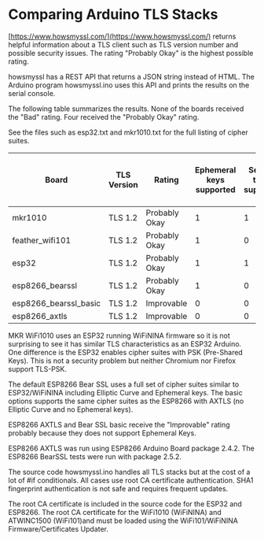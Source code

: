 # Comparing Arduino TLS Stacks

[https://www.howsmyssl.com/](https://www.howsmyssl.com/) returns helpful
information about a TLS client such as TLS version number and possible security
issues. The rating "Probably Okay" is the highest possible rating.

howsmyssl has a REST API that returns a JSON string instead of HTML. The
Arduino program howsmyssl.ino uses this API and prints the results
on the serial console.

The following table summarizes the results. None of the boards received the "Bad"
rating. Four received the "Probably Okay" rating.

See the files such as esp32.txt and mkr1010.txt for the full listing of cipher
suites.

Board|TLS Version|Rating|Ephemeral keys supported|Session ticket supported|TLS compression supported|Unknown cipher suite supported|Beast vuln|Able to detect n minus one splitting
---|---|---|---|---|---|---|---|---
mkr1010| TLS 1.2| Probably Okay| 1| 1| 0| 0| 0| 0
feather_wifi101| TLS 1.2| Probably Okay| 1| 0| 0| 0| 0| 0
esp32| TLS 1.2| Probably Okay| 1| 1| 0| 0| 0| 0
esp8266_bearssl| TLS 1.2| Probably Okay| 1| 0| 0| 0| 0| 0
esp8266_bearssl_basic| TLS 1.2| Improvable| 0| 0| 0| 0| 0| 0
esp8266_axtls| TLS 1.2| Improvable| 0| 0| 0| 0| 0| 0

MKR WiFi1010 uses an ESP32 running WiFiNINA firmware so it is not surprising to
see it has similar TLS characteristics as an ESP32 Arduino. One difference is
the ESP32 enables cipher suites with PSK (Pre-Shared Keys). This is not a
security problem but neither Chromium nor Firefox support TLS-PSK.

The default ESP8266 Bear SSL uses a full set of cipher suites similar to
ESP32/WiFiNINA including Elliptic Curve and Ephemeral keys. The basic options
supports the same cipher suites as the ESP8266 with AXTLS (no Elliptic Curve
and no Ephemeral keys).

ESP8266 AXTLS and Bear SSL basic receive the "Improvable" rating probably
because they does not support Ephemeral Keys.

ESP8266 AXTLS was run using ESP8266 Arduino Board package 2.4.2. The ESP8266
BearSSL tests were run with package 2.5.2.

The source code howsmyssl.ino handles all TLS stacks but at the cost of a lot
of #if conditionals. All cases use root CA certificate authentication. SHA1
fingerprint authentication is not safe and requires frequent updates.

The root CA certificate is included in the source code for the ESP32 and
ESP8266.  The root CA certificate for the WiFi1010 (WiFiNINA) and ATWINC1500
(WiFi101)and must be loaded using the WiFi101/WiFiNINA Firmware/Certificates
Updater.
